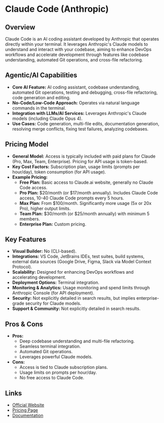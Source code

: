 # Claude Code (Anthropic)

## Overview
Claude Code is an AI coding assistant developed by Anthropic that operates directly within your terminal. It leverages Anthropic's Claude models to understand and interact with your codebase, aiming to enhance DevOps workflows and accelerate development through features like codebase understanding, automated Git operations, and cross-file refactoring.

## Agentic/AI Capabilities
*   **Core AI Feature:** AI coding assistant, codebase understanding, automated Git operations, testing and debugging, cross-file refactoring, code generation and editing.
*   **No-Code/Low-Code Approach:** Operates via natural language commands in the terminal.
*   **Integration with LLMs/AI Services:** Leverages Anthropic's Claude models (including Claude Opus 4).
*   **Use Cases:** Code generation, multi-file edits, documentation generation, resolving merge conflicts, fixing test failures, analyzing codebases.

## Pricing Model
*   **General Model:** Access is typically included with paid plans for Claude (Pro, Max, Team, Enterprise). Pricing for API usage is token-based.
*   **Key Cost Factors:** Subscription plan, usage limits (prompts per hour/day), token consumption (for API usage).
*   **Example Pricing:**
    *   **Free Plan:** Basic access to Claude.ai website, generally no Claude Code access.
    *   **Pro Plan:** $20/month (or $17/month annually). Includes Claude Code access, 10-40 Claude Code prompts every 5 hours.
    *   **Max Plan:** From $100/month. Significantly more usage (5x or 20x Pro), higher output limits.
    *   **Team Plan:** $30/month (or $25/month annually) with minimum 5 members.
    *   **Enterprise Plan:** Custom pricing.

## Key Features
*   **Visual Builder:** No (CLI-based).
*   **Integrations:** VS Code, JetBrains IDEs, test suites, build systems, external data sources (Google Drive, Figma, Slack via Model Context Protocol).
*   **Scalability:** Designed for enhancing DevOps workflows and accelerating development.
*   **Deployment Options:** Terminal integration.
*   **Monitoring & Analytics:** Usage monitoring and spend limits through Anthropic Console (for API deployment).
*   **Security:** Not explicitly detailed in search results, but implies enterprise-grade security for Claude models.
*   **Support & Community:** Not explicitly detailed in search results.

## Pros & Cons
*   **Pros:**
    *   Deep codebase understanding and multi-file refactoring.
    *   Seamless terminal integration.
    *   Automated Git operations.
    *   Leverages powerful Claude models.
*   **Cons:**
    *   Access is tied to Claude subscription plans.
    *   Usage limits on prompts per hour/day.
    *   No free access to Claude Code.

## Links
*   [Official Website](https://www.anthropic.com/claude-code)
*   [Pricing Page](https://www.anthropic.com/pricing)
*   [Documentation](https://docs.anthropic.com/claude/docs/claude-code)